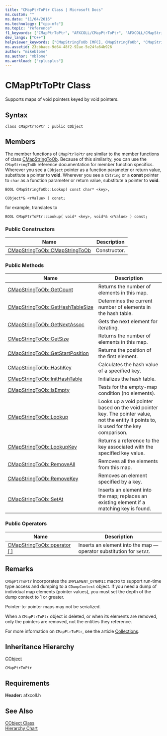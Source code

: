 ```yaml
---
title: "CMapPtrToPtr Class | Microsoft Docs"
ms.custom: ""
ms.date: "11/04/2016"
ms.technology: ["cpp-mfc"]
ms.topic: "reference"
f1_keywords: ["CMapPtrToPtr", "AFXCOLL/CMapPtrToPtr", "AFXCOLL/CMapStringToOb::CMapStringToOb", "AFXCOLL/CMapStringToOb::GetCount", "AFXCOLL/CMapStringToOb::GetHashTableSize", "AFXCOLL/CMapStringToOb::GetNextAssoc", "AFXCOLL/CMapStringToOb::GetSize", "AFXCOLL/CMapStringToOb::GetStartPosition", "AFXCOLL/CMapStringToOb::HashKey", "AFXCOLL/CMapStringToOb::InitHashTable", "AFXCOLL/CMapStringToOb::IsEmpty", "AFXCOLL/CMapStringToOb::Lookup", "AFXCOLL/CMapStringToOb::LookupKey", "AFXCOLL/CMapStringToOb::RemoveAll", "AFXCOLL/CMapStringToOb::RemoveKey", "AFXCOLL/CMapStringToOb::SetAt"]
dev_langs: ["C++"]
helpviewer_keywords: ["CMapStringToOb [MFC], CMapStringToOb", "CMapStringToOb [MFC], GetCount", "CMapStringToOb [MFC], GetHashTableSize", "CMapStringToOb [MFC], GetNextAssoc", "CMapStringToOb [MFC], GetSize", "CMapStringToOb [MFC], GetStartPosition", "CMapStringToOb [MFC], HashKey", "CMapStringToOb [MFC], InitHashTable", "CMapStringToOb [MFC], IsEmpty", "CMapStringToOb [MFC], Lookup", "CMapStringToOb [MFC], LookupKey", "CMapStringToOb [MFC], RemoveAll", "CMapStringToOb [MFC], RemoveKey", "CMapStringToOb [MFC], SetAt"]
ms.assetid: 23cbbaec-9d64-48f2-92ae-5e24fa64b926
author: "mikeblome"
ms.author: "mblome"
ms.workload: ["cplusplus"]
---
```

# CMapPtrToPtr Class
Supports maps of void pointers keyed by void pointers.  
  
## Syntax  
  
```  
class CMapPtrToPtr : public CObject  
```  
  
## Members  
 The member functions of `CMapPtrToPtr` are similar to the member functions of class [CMapStringToOb](../../mfc/reference/cmapstringtoob-class.md). Because of this similarity, you can use the `CMapStringToOb` reference documentation for member function specifics. Wherever you see a `CObject` pointer as a function parameter or return value, substitute a pointer to **void**. Wherever you see a `CString` or a **const** pointer to `char` as a function parameter or return value, substitute a pointer to **void**.  
  
 `BOOL CMapStringToOb::Lookup( const char* <key>,`  
  
 `CObject*& <rValue> ) const;`  
  
 for example, translates to  
  
 `BOOL CMapPtrToPtr::Lookup( void* <key>, void*& <rValue> ) const;`  
  
### Public Constructors  
  
|Name|Description|  
|----------|-----------------|  
|[CMapStringToOb::CMapStringToOb](../../mfc/reference/cmapstringtoob-class.md#cmapstringtoob)|Constructor.|  
  
### Public Methods  
  
|Name|Description|  
|----------|-----------------|  
|[CMapStringToOb::GetCount](../../mfc/reference/cmapstringtoob-class.md#getcount)|Returns the number of elements in this map.|  
|[CMapStringToOb::GetHashTableSize](../../mfc/reference/cmapstringtoob-class.md#gethashtablesize)|Determines the current number of elements in the hash table.|  
|[CMapStringToOb::GetNextAssoc](../../mfc/reference/cmapstringtoob-class.md#getnextassoc)|Gets the next element for iterating.|  
|[CMapStringToOb::GetSize](../../mfc/reference/cmapstringtoob-class.md#getsize)|Returns the number of elements in this map.|  
|[CMapStringToOb::GetStartPosition](../../mfc/reference/cmapstringtoob-class.md#getstartposition)|Returns the position of the first element.|  
|[CMapStringToOb::HashKey](../../mfc/reference/cmapstringtoob-class.md#hashkey)|Calculates the hash value of a specified key.|  
|[CMapStringToOb::InitHashTable](../../mfc/reference/cmapstringtoob-class.md#inithashtable)|Initializes the hash table.|  
|[CMapStringToOb::IsEmpty](../../mfc/reference/cmapstringtoob-class.md#isempty)|Tests for the empty-map condition (no elements).|  
|[CMapStringToOb::Lookup](../../mfc/reference/cmapstringtoob-class.md#lookup)|Looks up a void pointer based on the void pointer key. The pointer value, not the entity it points to, is used for the key comparison.|  
|[CMapStringToOb::LookupKey](../../mfc/reference/cmapstringtoob-class.md#lookupkey)|Returns a reference to the key associated with the specified key value.|  
|[CMapStringToOb::RemoveAll](../../mfc/reference/cmapstringtoob-class.md#removeall)|Removes all the elements from this map.|  
|[CMapStringToOb::RemoveKey](../../mfc/reference/cmapstringtoob-class.md#removekey)|Removes an element specified by a key.|  
|[CMapStringToOb::SetAt](../../mfc/reference/cmapstringtoob-class.md#setat)|Inserts an element into the map; replaces an existing element if a matching key is found.|  
  
### Public Operators  
  
|Name|Description|  
|----------|-----------------|  
|[CMapStringToOb::operator [ ]](../../mfc/reference/cmapstringtoob-class.md#operator_at)|Inserts an element into the map — operator substitution for `SetAt`.|  
  
## Remarks  
 `CMapPtrToPtr` incorporates the `IMPLEMENT_DYNAMIC` macro to support run-time type access and dumping to a `CDumpContext` object. If you need a dump of individual map elements (pointer values), you must set the depth of the dump context to 1 or greater.  
  
 Pointer-to-pointer maps may not be serialized.  
  
 When a `CMapPtrToPtr` object is deleted, or when its elements are removed, only the pointers are removed, not the entities they reference.  
  
 For more information on `CMapPtrToPtr`, see the article [Collections](../../mfc/collections.md).  
  
## Inheritance Hierarchy  
 [CObject](../../mfc/reference/cobject-class.md)  
  
 `CMapPtrToPtr`  
  
## Requirements  
 **Header:** afxcoll.h  
  
## See Also  
 [CObject Class](../../mfc/reference/cobject-class.md)   
 [Hierarchy Chart](../../mfc/hierarchy-chart.md)



